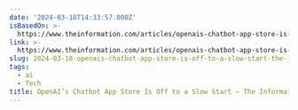 ```yaml
---
date: '2024-03-18T14:33:57.000Z'
isBasedOn: >-
  https://www.theinformation.com/articles/openais-chatbot-app-store-is-off-to-a-slow-start
link: >-
  https://www.theinformation.com/articles/openais-chatbot-app-store-is-off-to-a-slow-start
slug: 2024-03-18-openais-chatbot-app-store-is-off-to-a-slow-start-the-information
tags:
  - ai
  - Tech
title: OpenAI’s Chatbot App Store Is Off to a Slow Start — The Information
---
```


